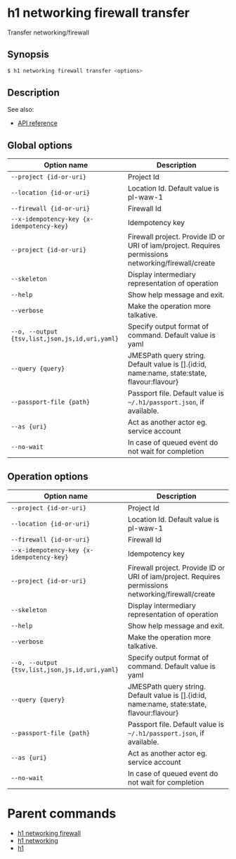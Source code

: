 
# h1 networking firewall transfer

Transfer networking/firewall

## Synopsis

```bash
$ h1 networking firewall transfer <options>
```

## Description

See also:

* [API reference](https://api.hyperone.com/v2/docs#operation/networking_project_firewall_transfer)

## Global options

| Option name                                        | Description                                                                                         |
| -------------------------------------------------- | --------------------------------------------------------------------------------------------------- |
| ```--project {id-or-uri}```                        | Project Id                                                                                          |
| ```--location {id-or-uri}```                       | Location Id. Default value is pl-waw-1                                                              |
| ```--firewall {id-or-uri}```                       | Firewall Id                                                                                         |
| ```--x-idempotency-key {x-idempotency-key}```      | Idempotency key                                                                                     |
| ```--project {id-or-uri}```                        | Firewall project. Provide ID or URI of iam/project. Requires permissions networking/firewall/create |
| ```--skeleton```                                   | Display intermediary representation of operation                                                    |
| ```--help```                                       | Show help message and exit.                                                                         |
| ```--verbose```                                    | Make the operation more talkative.                                                                  |
| ```--o, --output {tsv,list,json,js,id,uri,yaml}``` | Specify output format of command. Default value is yaml                                             |
| ```--query {query}```                              | JMESPath query string. Default value is [].\{id:id, name:name, state:state, flavour:flavour\}       |
| ```--passport-file {path}```                       | Passport file. Default value is ```~/.h1/passport.json```, if available.                            |
| ```--as {uri}```                                   | Act as another actor eg. service account                                                            |
| ```--no-wait```                                    | In case of queued event do not wait for completion                                                  |

## Operation options

| Option name                                        | Description                                                                                         |
| -------------------------------------------------- | --------------------------------------------------------------------------------------------------- |
| ```--project {id-or-uri}```                        | Project Id                                                                                          |
| ```--location {id-or-uri}```                       | Location Id. Default value is pl-waw-1                                                              |
| ```--firewall {id-or-uri}```                       | Firewall Id                                                                                         |
| ```--x-idempotency-key {x-idempotency-key}```      | Idempotency key                                                                                     |
| ```--project {id-or-uri}```                        | Firewall project. Provide ID or URI of iam/project. Requires permissions networking/firewall/create |
| ```--skeleton```                                   | Display intermediary representation of operation                                                    |
| ```--help```                                       | Show help message and exit.                                                                         |
| ```--verbose```                                    | Make the operation more talkative.                                                                  |
| ```--o, --output {tsv,list,json,js,id,uri,yaml}``` | Specify output format of command. Default value is yaml                                             |
| ```--query {query}```                              | JMESPath query string. Default value is [].\{id:id, name:name, state:state, flavour:flavour\}       |
| ```--passport-file {path}```                       | Passport file. Default value is ```~/.h1/passport.json```, if available.                            |
| ```--as {uri}```                                   | Act as another actor eg. service account                                                            |
| ```--no-wait```                                    | In case of queued event do not wait for completion                                                  |

# Parent commands

* [h1 networking firewall](./../README.md)
* [h1 networking](./../../README.md)
* [h1](./../../../README.md)
